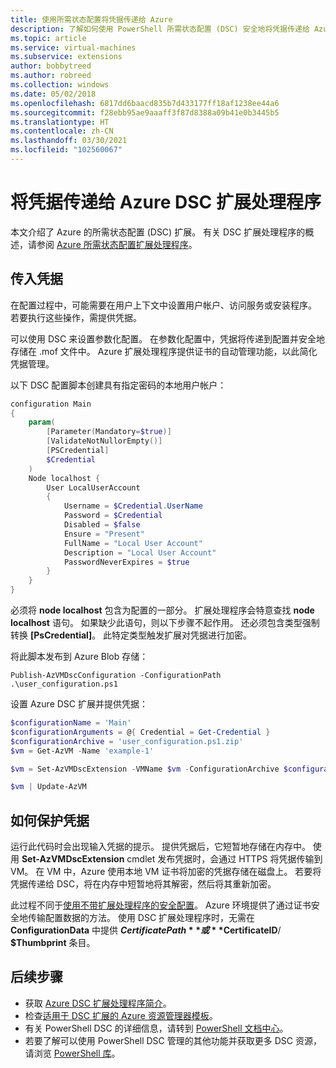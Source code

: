 ```yaml
---
title: 使用所需状态配置将凭据传递给 Azure
description: 了解如何使用 PowerShell 所需状态配置 (DSC) 安全地将凭据传递给 Azure 虚拟机。
ms.topic: article
ms.service: virtual-machines
ms.subservice: extensions
author: bobbytreed
ms.author: robreed
ms.collection: windows
ms.date: 05/02/2018
ms.openlocfilehash: 6817dd6baacd835b7d433177ff18af1238ee44a6
ms.sourcegitcommit: f28ebb95ae9aaaff3f87d8388a09b41e0b3445b5
ms.translationtype: HT
ms.contentlocale: zh-CN
ms.lasthandoff: 03/30/2021
ms.locfileid: "102560067"
---
```

# <a name="pass-credentials-to-the-azure-dscextension-handler"></a>将凭据传递给 Azure DSC 扩展处理程序

本文介绍了 Azure 的所需状态配置 (DSC) 扩展。 有关 DSC 扩展处理程序的概述，请参阅 [Azure 所需状态配置扩展处理程序](dsc-overview.md)。

 

## <a name="pass-in-credentials"></a>传入凭据

在配置过程中，可能需要在用户上下文中设置用户帐户、访问服务或安装程序。 若要执行这些操作，需提供凭据。

可以使用 DSC 来设置参数化配置。 在参数化配置中，凭据将传递到配置并安全地存储在 .mof 文件中。 Azure 扩展处理程序提供证书的自动管理功能，以此简化凭据管理。

以下 DSC 配置脚本创建具有指定密码的本地用户帐户：

```powershell
configuration Main
{
    param(
        [Parameter(Mandatory=$true)]
        [ValidateNotNullorEmpty()]
        [PSCredential]
        $Credential
    )
    Node localhost {
        User LocalUserAccount
        {
            Username = $Credential.UserName
            Password = $Credential
            Disabled = $false
            Ensure = "Present"
            FullName = "Local User Account"
            Description = "Local User Account"
            PasswordNeverExpires = $true
        }
    }
}
```

必须将 **node localhost** 包含为配置的一部分。 扩展处理程序会特意查找 **node localhost** 语句。 如果缺少此语句，则以下步骤不起作用。 还必须包含类型强制转换 **[PsCredential]**。 此特定类型触发扩展对凭据进行加密。

将此脚本发布到 Azure Blob 存储：

`Publish-AzVMDscConfiguration -ConfigurationPath .\user_configuration.ps1`

设置 Azure DSC 扩展并提供凭据：

```powershell
$configurationName = 'Main'
$configurationArguments = @{ Credential = Get-Credential }
$configurationArchive = 'user_configuration.ps1.zip'
$vm = Get-AzVM -Name 'example-1'

$vm = Set-AzVMDscExtension -VMName $vm -ConfigurationArchive $configurationArchive -ConfigurationName $configurationName -ConfigurationArgument @configurationArguments

$vm | Update-AzVM
```

## <a name="how-a-credential-is-secured"></a>如何保护凭据

运行此代码时会出现输入凭据的提示。 提供凭据后，它短暂地存储在内存中。 使用 **Set-AzVMDscExtension** cmdlet 发布凭据时，会通过 HTTPS 将凭据传输到 VM。 在 VM 中，Azure 使用本地 VM 证书将加密的凭据存储在磁盘上。 若要将凭据传递给 DSC，将在内存中短暂地将其解密，然后将其重新加密。

此过程不同于[使用不带扩展处理程序的安全配置](/powershell/scripting/dsc/pull-server/securemof)。 Azure 环境提供了通过证书安全地传输配置数据的方法。 使用 DSC 扩展处理程序时，无需在 **ConfigurationData** 中提供 **$CertificatePath** 或 **$CertificateID**/ **$Thumbprint** 条目。

## <a name="next-steps"></a>后续步骤

- 获取 [Azure DSC 扩展处理程序简介](dsc-overview.md)。
- 检查[适用于 DSC 扩展的 Azure 资源管理器模板](dsc-template.md)。
- 有关 PowerShell DSC 的详细信息，请转到 [PowerShell 文档中心](/powershell/scripting/dsc/overview/overview)。
- 若要了解可以使用 PowerShell DSC 管理的其他功能并获取更多 DSC 资源，请浏览 [PowerShell 库](https://www.powershellgallery.com/packages?q=DscResource&x=0&y=0)。